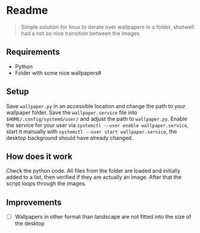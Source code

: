 # Readme

> Simple solution for linux to iterate over wallpapers in a folder, shotwell had a not so nice transition between the images

## Requirements

- Python
- Folder with some nice wallpapers#

## Setup

Save `wallpaper.py` in an accessible location and change the path to your wallpaper folder. Save the `wallpaper.service` file into `$HOME/.config/systemd/user/` and adjust the path to `wallpaper.py`.
Enable the service for your user via `systemctl --user enable wallpaper.service`, start it manually with `systemctl --user start wallpaper.service`, the desktop background should have already changed.

## How does it work

Check the python code. All files from the folder are loaded and initially added to a list, then verified if they are actually an image. After that the script loops through the images.

## Improvements

- [ ] Wallpapers in other format than landscape are not fitted into the size of the desktop
